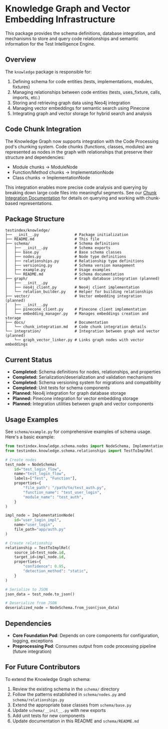 # Knowledge Graph and Vector Embedding Infrastructure

This package provides the schema definitions, database integration, and mechanisms to store and query code relationships and semantic information for the Test Intelligence Engine.

## Overview

The `knowledge` package is responsible for:

1. Defining schema for code entities (tests, implementations, modules, fixtures)
2. Managing relationships between code entities (tests, uses_fixture, calls, imports, etc.)
3. Storing and retrieving graph data using Neo4j integration
4. Managing vector embeddings for semantic search using Pinecone
5. Integrating graph and vector storage for hybrid search and analysis

## Code Chunk Integration

The Knowledge Graph now supports integration with the Code Processing pod's chunking system. 
Code chunks (functions, classes, modules) are represented as nodes in the graph with relationships
that preserve their structure and dependencies:

- Module chunks → ModuleNode
- Function/Method chunks → ImplementationNode  
- Class chunks → ImplementationNode

This integration enables more precise code analysis and querying by breaking down large code
files into meaningful segments. See our [Chunk Integration Documentation](docs/chunk_integration.md)
for details on querying and working with chunk-based representations.

## Package Structure

```
testindex/knowledge/
├── __init__.py                # Package initialization
├── README.md                  # This file
├── schema/                    # Schema definitions
│   ├── __init__.py            # Schema exports
│   ├── base.py                # Base schema classes
│   ├── nodes.py               # Node type definitions
│   ├── relationships.py       # Relationship type definitions
│   ├── versioning.py          # Schema version management
│   ├── example.py             # Usage examples
│   └── README.md              # Schema documentation
├── graph/                     # Graph database integration (planned)
│   ├── __init__.py
│   ├── neo4j_client.py        # Neo4j client implementation
│   └── relation_builder.py    # Helper for building relationships
├── vector/                    # Vector embedding integration (planned)
│   ├── __init__.py
│   ├── pinecone_client.py     # Pinecone client implementation
│   └── embedding_manager.py   # Manages embeddings creation and storage
├── docs/                      # Documentation
│   └── chunk_integration.md   # Code chunk integration details
└── integration/               # Integration between graph and vector (planned)
    └── graph_vector_linker.py # Links graph nodes with vector embeddings
```

## Current Status

- **Completed:** Schema definitions for nodes, relationships, and properties
- **Completed:** Serialization/deserialization and validation mechanisms
- **Completed:** Schema versioning system for migrations and compatibility
- **Completed:** Unit tests for schema components
- **Planned:** Neo4j integration for graph database storage
- **Planned:** Pinecone integration for vector embedding storage
- **Planned:** Integration utilities between graph and vector components

## Usage Examples

See `schema/example.py` for comprehensive examples of schema usage. Here's a basic example:

```python
from testindex.knowledge.schema.nodes import NodeSchema, ImplementationNode
from testindex.knowledge.schema.relationships import TestToImplRel

# Create nodes
test_node = NodeSchema(
    id="test_login_flow", 
    name="test_login_flow",
    labels=["Test", "Function"],
    properties={
        "file_path": "/path/to/test_auth.py",
        "function_name": "test_user_login",
        "module_name": "test_auth",
    }
)

impl_node = ImplementationNode(
    id="user_login_impl", 
    name="user_login", 
    file_path="app/auth.py"
)

# Create relationship
relationship = TestToImplRel(
    source_id=test_node.id,
    target_id=impl_node.id,
    properties={
        "confidence": 0.95,
        "detection_method": "static",
    }
)

# Serialize to JSON
json_data = test_node.to_json()

# Deserialize from JSON
deserialized_node = NodeSchema.from_json(json_data)
```

## Dependencies

- **Core Foundation Pod**: Depends on core components for configuration, logging, exceptions
- **Preprocessing Pod**: Consumes output from code processing pipeline (future integration)

## For Future Contributors

To extend the Knowledge Graph schema:

1. Review the existing schema in the `schema/` directory
2. Follow the patterns established in `schema/nodes.py` and `schema/relationships.py`
3. Extend the appropriate base classes from `schema/base.py`
4. Update `schema/__init__.py` with new exports
5. Add unit tests for new components
6. Update documentation in this README and `schema/README.md` 